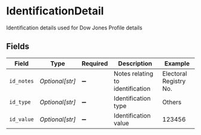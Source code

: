 # IdentificationDetail

Identification details used for Dow Jones Profile details


## Fields

| Field                            | Type                             | Required                         | Description                      | Example                          |
| -------------------------------- | -------------------------------- | -------------------------------- | -------------------------------- | -------------------------------- |
| `id_notes`                       | *Optional[str]*                  | :heavy_minus_sign:               | Notes relating to identification | Electoral Registry No.           |
| `id_type`                        | *Optional[str]*                  | :heavy_minus_sign:               | Identification type              | Others                           |
| `id_value`                       | *Optional[str]*                  | :heavy_minus_sign:               | Identification value             | 123456                           |